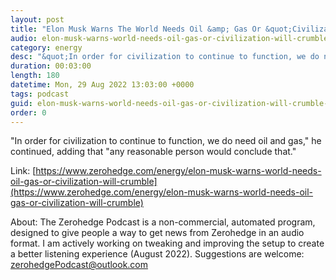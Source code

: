 ```yaml
---
layout: post
title: "Elon Musk Warns The World Needs Oil &amp; Gas Or &quot;Civilization Will Crumble&quot;"
audio: elon-musk-warns-world-needs-oil-gas-or-civilization-will-crumble-0
category: energy
desc: "&quot;In order for civilization to continue to function, we do need oil and gas,&quot; he continued, adding that &quot;any reasonable person would conclude that.&quot;"
duration: 00:03:00
length: 180
datetime: Mon, 29 Aug 2022 13:03:00 +0000
tags: podcast
guid: elon-musk-warns-world-needs-oil-gas-or-civilization-will-crumble-0
order: 0
---
```

&quot;In order for civilization to continue to function, we do need oil and gas,&quot; he continued, adding that &quot;any reasonable person would conclude that.&quot;

Link: [https://www.zerohedge.com/energy/elon-musk-warns-world-needs-oil-gas-or-civilization-will-crumble](https://www.zerohedge.com/energy/elon-musk-warns-world-needs-oil-gas-or-civilization-will-crumble)

About: The Zerohedge Podcast is a non-commercial, automated program, designed to give people a way to get news from Zerohedge in an audio format.  I am actively working on tweaking and improving the setup to create a better listening experience (August 2022).  Suggestions are welcome: [zerohedgePodcast@outlook.com](mailto:zerohedgePodcast@outlook.com)